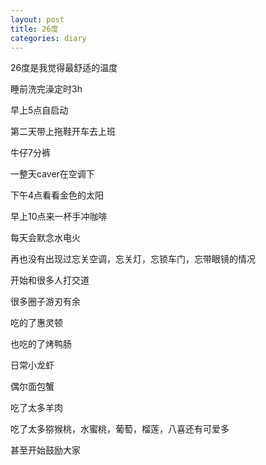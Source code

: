 ```yaml
---
layout: post
title: 26度
categories: diary
---
```


26度是我觉得最舒适的温度  

睡前洗完澡定时3h  

早上5点自启动  

第二天带上拖鞋开车去上班  

牛仔7分裤  

一整天caver在空调下  

下午4点看看金色的太阳  

早上10点来一杯手冲咖啡  

每天会默念水电火  

再也没有出现过忘关空调，忘关灯，忘锁车门，忘带眼镜的情况  

开始和很多人打交道  

很多圈子游刃有余  

吃的了惠灵顿  

也吃的了烤鸭肠  

日常小龙虾  

偶尔面包蟹  

吃了太多羊肉  

吃了太多猕猴桃，水蜜桃，葡萄，榴莲，八喜还有可爱多  

甚至开始鼓励大家  
